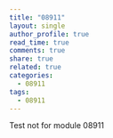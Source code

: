 ```yaml
---
title: "08911"
layout: single
author_profile: true
read_time: true
comments: true
share: true
related: true
categories:
  - 08911
tags:
  - 08911
---
```


Test not for module 08911